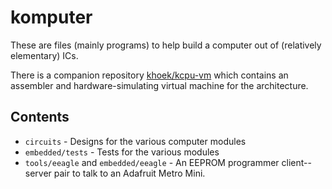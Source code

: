 # komputer

These are files (mainly programs) to help build a computer out of (relatively elementary) ICs.

There is a companion repository [khoek/kcpu-vm](https://github.com/khoek/kcpu-vm) which contains an assembler and hardware-simulating virtual machine for the architecture.

## Contents

- `circuits` - Designs for the various computer modules
- `embedded/tests` - Tests for the various modules
- `tools/eeagle` and `embedded/eeagle` - An EEPROM programmer client--server pair to talk to an Adafruit Metro Mini.
